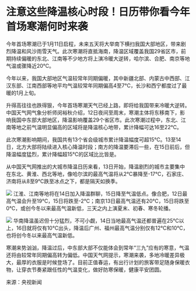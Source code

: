 # 注意这些降温核心时段！日历带你看今年首场寒潮何时来袭

今年首场寒潮已于1月11日启程，未来五天将大举南下横扫我国大部地区，带来剧烈降温和风沙雨雪天气。此次寒潮将直抵海南，降温区域覆盖我国29省区市，前期持续偏暖的东北、江南等不少地方将上演冷暖大逆转，哈尔滨、合肥、南京等地气温或骤降近20℃。

今年以来，我国大部地区气温较常年同期偏暖，其中新疆北部、内蒙古中西部、江汉东部、江南西部等地平均气温较常年同期偏高4至7℃，长沙和西宁都度过了最暖的1月上旬。

升得高往往也跌得狠，今年首场寒潮天气已经上路，即将给我国带来冷暖大逆转。中国天气网气象分析师闵裕秋介绍，12日夜间至周末，寒潮主体将东移南下，影响我国中东部大部地区，降温影响覆盖29个省区市。此次寒潮过程中，东北、江南等地之前气温明显偏高的区域将是降温核心地带，累计降幅可达16至22℃。

此次寒潮影响期间，我国共有13个省会级城市累计降温幅度可超15℃。13至14日，北方大部将陆续进入核心降温时段；南方的降温要滞后一些，在15日前后，但降温幅度猛烈，累计降幅超15℃的区域比比皆是。

从中国天气网推出的大城市降温日历来看，13日开始，降温剧烈的城市主要集中在东北、黄淮、西北等地，像哈尔滨的最高气温将从2℃暴降至-17℃，石家庄、济南将从8至9℃跌至冰点之下，都是隔天如换季。

![](https://inews.gtimg.com/newsapp_bt/0/15606379148/1000)
江淮、江南等地将在14日加入降温群聊，15日降至气温低点。像合肥，12日最高气温会升至19℃，15日将跌至-2℃；南京13日最高气温还有20℃，15日将跌至0℃，或创今冬以来最高气温新低，三天之内上演夏末、初春、寒冬轮播。

![](https://inews.gtimg.com/newsapp_bt/0/15606379151/1000)
华南降温虽迟但十分猛烈，不可小觑，14日当地最高气温还都普遍在25℃以上，16日就将仅有10℃出头，降温后广州、福州最高气温分别仅有12℃和10℃，也将创今冬以来最高气温新低。

寒潮来势汹汹，降温过后，中东部大部不仅能体会到常年“三九”应有的寒意，气温还将由较常年同期偏高转为偏低。中国天气网提示，寒潮来袭，多地冷暖差异极大，最厚的衣服是时候登场了。目前正值春运，有出行计划的旅客带足随身保暖衣物，让穿衣节奏紧跟任性的气温变化，做好防寒保暖，健康平安团圆。

来源：央视新闻

